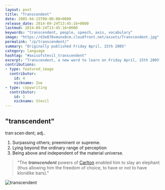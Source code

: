 ```yaml
---
layout: post
title: "Transcendent"
date: 2005-04-15T00:00:00+0000
release_date: 2014-09-24T13:45:16+0000
lastmod: 2014-09-24T13:45:16+0000
keywords: "transcendent, people, speech, axis, vocabulary"
image: "https://d3e878vmunx8cm.cloudfront.net/assets/Transcendent.jpg"
permalink: "/p/transcendent/"
summary: "Originally published Friday April, 15th 2005"
category: language
hashtag: "#axisofstevil_transcendent"
excerpt: "Transcendent, a new word to learn on Friday April, 15th 2005"
contributions:
- type: featured_image
  contributor:
    id: 4
    nickname: Zoe
- type: copywriting
  contributor:
    id: 1
    nickname: Stevil
---
```


[id_1]: https://d3e878vmunx8cm.cloudfront.net/assets/Transcendent.jpg "transcendent"

## "transcendent" ##

tran·scen·dent; adj..

1. Surpassing others; preeminent or supreme.
2. Lying beyond the ordinary range of perception
3. Being above and independent of the material universe.
 
> "The ***transcendent*** powers of [Carlton](/carltoncurrent.htm "Carlton") enabled him to slay an elephant (thus allowing him the freedom of choice, to have or not to have klondike bars)."

![transcendent][id_1]
